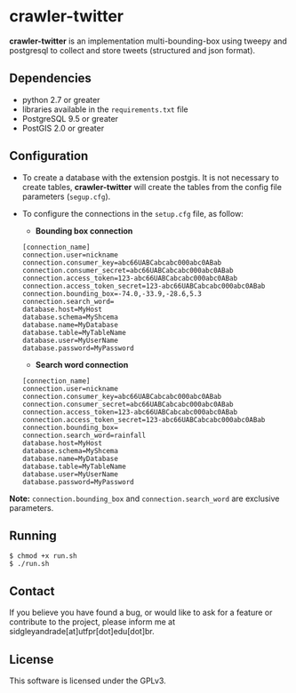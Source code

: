 # crawler-twitter

**crawler-twitter** is an implementation multi-bounding-box using tweepy and postgresql to collect and store tweets (structured and json format).

## Dependencies

* python 2.7 or greater
* libraries available in the `requirements.txt` file
* PostgreSQL 9.5 or greater
* PostGIS 2.0 or greater

## Configuration

* To create a database with the extension postgis. It is not necessary to create tables, **crawler-twitter** will create the tables from the config file parameters (`segup.cfg`).
* To configure the connections in the `setup.cfg` file, as follow:

    * __Bounding box connection__

    ```
    [connection_name]
    connection.user=nickname
    connection.consumer_key=abc66UABCabcabc000abc0ABab
    connection.consumer_secret=abc66UABCabcabc000abc0ABab
    connection.access_token=123-abc66UABCabcabc000abc0ABab
    connection.access_token_secret=123-abc66UABCabcabc000abc0ABab
    connection.bounding_box=-74.0,-33.9,-28.6,5.3
    connection.search_word=
    database.host=MyHost
    database.schema=MyShcema
    database.name=MyDatabase
    database.table=MyTableName
    database.user=MyUserName
    database.password=MyPassword
    ```
        
    * __Search word connection__

    ```
    [connection_name]
    connection.user=nickname
    connection.consumer_key=abc66UABCabcabc000abc0ABab
    connection.consumer_secret=abc66UABCabcabc000abc0ABab
    connection.access_token=123-abc66UABCabcabc000abc0ABab
    connection.access_token_secret=123-abc66UABCabcabc000abc0ABab
    connection.bounding_box=
    connection.search_word=rainfall
    database.host=MyHost
    database.schema=MyShcema
    database.name=MyDatabase
    database.table=MyTableName
    database.user=MyUserName
    database.password=MyPassword
    ```

**Note:** `connection.bounding_box` and `connection.search_word` are exclusive parameters.

## Running

    $ chmod +x run.sh
    $ ./run.sh

## Contact

If you believe you have found a bug, or would like to ask for a feature or contribute to the project, please inform me at sidgleyandrade[at]utfpr[dot]edu[dot]br.

## License

This software is licensed under the GPLv3.
